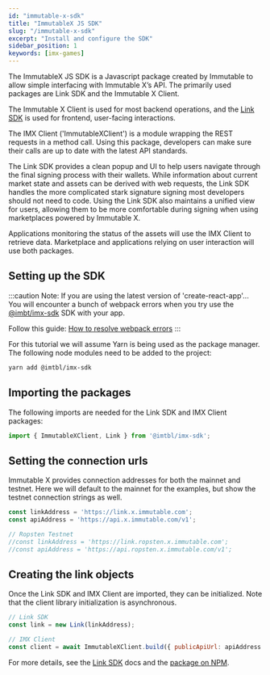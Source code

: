 ```yaml
---
id: "immutable-x-sdk"
title: "ImmutableX JS SDK"
slug: "/immutable-x-sdk"
excerpt: "Install and configure the SDK"
sidebar_position: 1
keywords: [imx-games]
---
```

The ImmutableX JS SDK is a Javascript package created by Immutable to allow simple interfacing with Immutable X’s API. The primarily used packages are Link SDK and the Immutable X Client.

The Immutable X Client is used for most backend operations, and the [Link SDK](../link-sdk/index.md) is used for frontend, user-facing interactions.

The IMX Client ('ImmutableXClient') is a module wrapping the REST requests in a method call. Using this package, developers can make sure their calls are up to date with the latest API standards.

The Link SDK provides a clean popup and UI to help users navigate through the final signing process with their wallets. While information about current market state and assets can be derived with web requests, the Link SDK handles the more complicated stark signature signing most developers should not need to code. Using the Link SDK also maintains a unified view for users, allowing them to be more comfortable during signing when using marketplaces powered by Immutable X.

Applications monitoring the status of the assets will use the IMX Client to retrieve data. Marketplace and applications relying on user interaction will use both packages.

## Setting up the SDK
:::caution Note: If you are using the latest version of 'create-react-app'...
You will encounter a bunch of webpack errors when you try use the [@imbt/imx-sdk](https://www.npmjs.com/package/@imtbl/imx-sdk) SDK with your app.

Follow this guide: [How to resolve webpack errors](https://docs.x.immutable.com/docs/create-react-app-webpack-5-errors)
:::

For this tutorial we will assume Yarn is being used as the package manager. The following node modules need to be added to the project:
```bash
yarn add @imtbl/imx-sdk
```
## Importing the packages
The following imports are needed for the Link SDK and IMX Client packages:
```javascript
import { ImmutableXClient, Link } from '@imtbl/imx-sdk';
```

## Setting the connection urls
Immutable X provides connection addresses for both the mainnet and testnet.
Here we will default to the mainnet for the examples, but show the testnet connection strings as well.
```javascript
const linkAddress = 'https://link.x.immutable.com';
const apiAddress = 'https://api.x.immutable.com/v1';

// Ropsten Testnet
//const linkAddress = 'https://link.ropsten.x.immutable.com';
//const apiAddress = 'https://api.ropsten.x.immutable.com/v1';
```
## Creating the link objects
Once the Link SDK and IMX Client are imported, they can be initialized. Note that the client library initialization is asynchronous.
```javascript
// Link SDK
const link = new Link(linkAddress);

// IMX Client
const client = await ImmutableXClient.build({ publicApiUrl: apiAddress });
```
For more details, see the [Link SDK](../link-sdk/index.md) docs and the [package on NPM](https://www.npmjs.com/package/@imtbl/imx-sdk).
